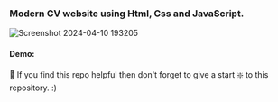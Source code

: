 ### Modern CV website using Html, Css and JavaScript.

![Screenshot 2024-04-10 193205](https://github.com/shikhar66/Portfolio-Website/assets/104693342/e4fc9765-799c-44a0-b36a-34998fe509c1)



#### Demo: 



🙏 If you find this repo helpful then don't forget to give a start ❇️  to this repository. :)
